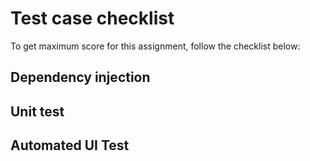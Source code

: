 #  Test case checklist
To get maximum score for this assignment, follow the checklist below:

## Dependency injection

## Unit test


## Automated UI Test
